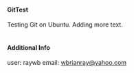 #### GitTest
Testing Git on Ubuntu.
Adding more text.
<br><br>
#### Additional Info
user: raywb
email: wbrianray@yahoo.com
